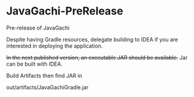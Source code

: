 # JavaGachi-PreRelease
Pre-release of JavaGachi


Despite having Gradle resources, delegate building to IDEA if you are interested in deploying the application.

<s>In the next published version, an executable JAR should be available.</s>
Jar can be built with IDEA.

Build Artifacts then find JAR in

out/artifacts/JavaGachiGradle.jar
